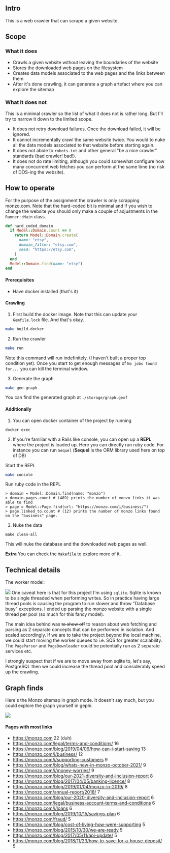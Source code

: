 ## Intro
This is a web crawler that can scrape a given website.

## Scope

### What it does
* Crawls a given website without leaving the boundaries of the website
* Stores the downloaded web pages on the filesystem
* Creates data models associated to the web pages and the links between them
* After it's done crawling, it can generate a graph artefact where you can explore the sitemap
### What it does not
This is a minimal crawler so the list of what it does not is rather long. But I'll try to narrow it down to the limited scope.

* It does not retry download failures. Once the download failed, it will be ignored.
* It cannot incrementally crawl the same website twice. You would to nuke all the data models associated to that website before starting again.
* It does not abide to `robots.txt` and other general "be a nice crawler" standards (bad crawler! bad!).
* It does not do rate limiting, although you could somewhat configure how many concurrent web fetches you can perform at the same time (no risk of DOS-ing the website).


## How to operate
For the purpose of the assignment the crawler is only scrapping monzo.com. Note that the hard-coded bit is minimal and if you wish to change the website you should only make a couple of adjustments in the `Runner::Main` class.

```ruby
def hard_coded_domain
  if Model::Domain.count == 0
    return Model::Domain.create(
      name: "etsy",
      domain_filter: "etsy.com",
      seed: "https://etsy.com",
    )
  end
  Model::Domain.find(name: "etsy")
end
```
#### Prerequisites
* Have docker installed (that's it)

#### Crawling
1. First build the docker image. Note that this can update your `Gemfile.lock` file. And that's okay. 

```bash
make build-docker
```

2. Run the crawler

```bash
make run
```

Note this command will run indefinitely. (I haven't built a proper top condition yet). Once you start to get enough messages of `No jobs found for...` you can kill the terminal window.

3. Generate the graph
```bash
make gen-graph
```

You can find the generated graph at `./storage/graph.gexf`

#### Additionally
1. You can open docker container of the project by running
```
docker exec
```
2. If you're familiar with a Rails like console, you can open  up a **REPL** where the project is loaded up. Here you can directly run ruby code. For instance you can run `Sequel` (**Sequel** is the ORM library used here on top of DB)

Start the REPL
```bash
make console
```

Run ruby code in the REPL 
```
> domain = Model::Domain.find(name: "monzo")
> domain.pages.count # (489) prints the number of monzo links it was able to find
> page = Model::Page.find(url: "https://monzo.com/i/business/")
> page.linked_to.count # (12) prints the number of monzo links found on the "business" page.
```

3. Nuke the data
```
make clean-all
```
This will nuke the database and the downloaded web pages as well.

**Extra**
You can check the `Makefile` to explore more of it.

## Technical details

The worker model:

![](https://i.imgur.com/cnKxPNG.png)
One caveat here is that for this project I'm using `sqlite`. Sqlite is known to be single threaded when performing writes. So in practice having large thread pools is causing the program to run slower and throw "Database busy" exceptions. I ended up parsing the monzo website with a single thread per pool (so much for this fancy model).

The main idea behind was ~~to show off~~ to reason about web fetching and parsing as 2 separate concepts that can be performed in isolation. And scaled accordingly. If we are to take the project beyond the local machine, we could start moving the worker queues to i.e. SQS for greater scalability. The `PageParser` and `PageDownloader` could be potentially run as 2 separate services etc.

I strongly suspect that if we are to move away from sqlite to, let's say, PostgreSQL then we could increase the thread pool and considerably speed up the crawling.

## Graph finds
Here's the Monzo sitemap in graph mode. It doesn't say much, but you could explore the graph yourself in gephi.

![](https://i.imgur.com/YIIuTSb.png)
#### Pages with most links
* https://monzo.com 22 (duh)
* https://monzo.com/legal/terms-and-conditions/ 16
* https://monzo.com/blog/2019/04/09/how-can-i-start-saving 13
* https://monzo.com/i/business/ 12
* https://monzo.com/i/supporting-customers 9
* https://monzo.com/blog/whats-new-in-monzo-october-2021/ 9
* https://monzo.com/i/money-worries/ 9
* https://monzo.com/blog/our-2021-diversity-and-inclusion-report 8
* https://monzo.com/blog/2017/04/05/banking-licence/ 8
* https://monzo.com/blog/2019/01/04/monzo-in-2019/ 8
* https://monzo.com/annual-report/2018/ 7
* https://monzo.com/blog/our-2020-diversity-and-inclusion-report 6
* https://monzo.com/legal/business-account-terms-and-conditions 6
* https://monzo.com/i/loans 6
* https://monzo.com/blog/2019/10/15/savings-plan 6
* https://monzo.com/fraud/ 5
* https://monzo.com/blog/cost-of-living-how-were-supporting 5
* https://monzo.com/blog/2015/10/30/we-are-ready 5
* https://monzo.com/blog/2017/05/11/api-update/ 5
* https://monzo.com/blog/2018/11/23/how-to-save-for-a-house-deposit/ 5
